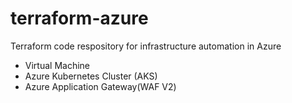 # terraform-azure
Terraform code respository for infrastructure automation in Azure

- Virtual Machine
- Azure Kubernetes Cluster (AKS)
- Azure Application Gateway(WAF V2)
